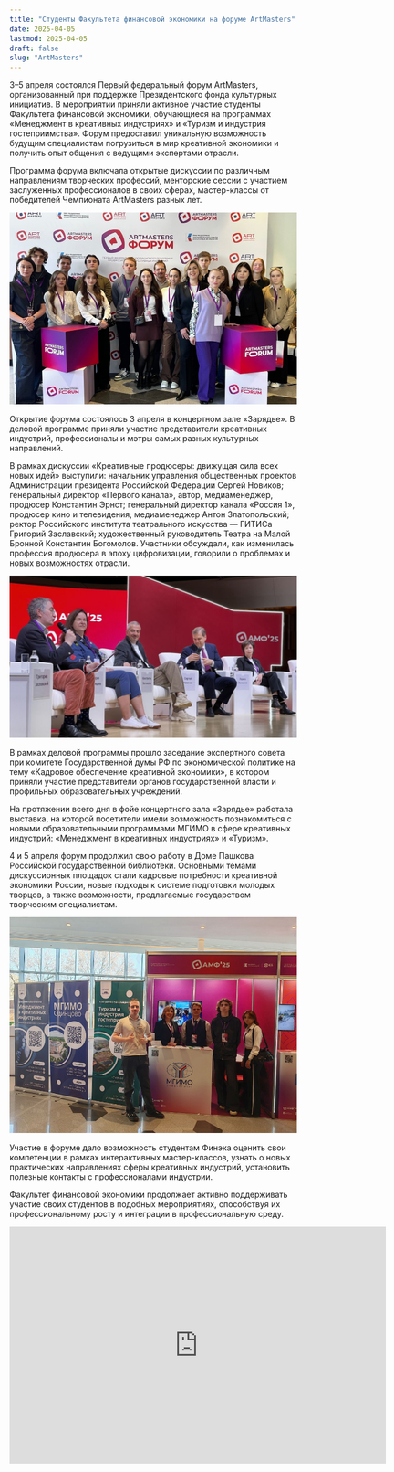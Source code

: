 ```yaml
---
title: "Студенты Факультета финансовой экономики на форуме ArtMasters"
date: 2025-04-05
lastmod: 2025-04-05
draft: false
slug: "ArtMasters"
---
```


3–5 апреля состоялся Первый федеральный форум ArtMasters, организованный при поддержке Президентского фонда культурных инициатив. В мероприятии приняли активное участие студенты Факультета финансовой экономики, обучающиеся на программах «Менеджмент в креативных индустриях» и «Туризм и индустрия гостеприимства». Форум предоставил уникальную возможность будущим специалистам погрузиться в мир креативной экономики и получить опыт общения с ведущими экспертами отрасли.

Программа форума включала открытые дискуссии по различным направлениям творческих профессий, менторские сессии с участием заслуженных профессионалов в своих сферах, мастер-классы от победителей Чемпионата ArtMasters разных лет.

![](finec-artmasters-04-25-1.jpg)

Открытие форума состоялось 3 апреля в концертном зале «Зарядье». В деловой программе приняли участие представители креативных индустрий, профессионалы и мэтры самых разных культурных направлений.

В рамках дискуссии «Креативные продюсеры: движущая сила всех новых идей» выступили: начальник управления общественных проектов Администрации президента Российской Федерации Сергей Новиков; генеральный директор «Первого канала», автор, медиаменеджер, продюсер Константин Эрнст; генеральный директор канала «Россия 1», продюсер кино и телевидения, медиаменеджер Антон Златопольский; ректор Российского института театрального искусства — ГИТИСа Григорий Заславский; художественный руководитель Театра на Малой Бронной Константин Богомолов. Участники обсуждали, как изменилась профессия продюсера в эпоху цифровизации, говорили о проблемах и новых возможностях отрасли.

![](finec-artmasters-04-25-2.jpg)

В рамках деловой программы прошло заседание экспертного совета при комитете Государственной думы РФ по экономической политике на тему «Кадровое обеспечение креативной экономики», в котором приняли участие представители органов государственной власти и профильных образовательных учреждений.

На протяжении всего дня в фойе концертного зала «Зарядье» работала выставка, на которой посетители имели возможность познакомиться с новыми образовательными программами МГИМО в сфере креативных индустрий: «Менеджмент в креативных индустриях» и «Туризм».

4 и 5 апреля форум продолжил свою работу в Доме Пашкова Российской государственной библиотеки. Основными темами дискуссионных площадок стали кадровые потребности креативной экономики России, новые подходы к системе подготовки молодых творцов, а также возможности, предлагаемые государством творческим специалистам.

![](finec-artmasters-04-25-3.jpg)

Участие в форуме дало возможность студентам Финэка оценить свои компетенции в рамках интерактивных мастер-классов, узнать о новых практических направлениях сферы креативных индустрий, установить полезные контакты с профессионалами индустрии.

Факультет финансовой экономики продолжает активно поддерживать участие своих студентов в подобных мероприятиях, способствуя их профессиональному росту и интеграции в профессиональную среду.

<iframe width="660" height="415" src="https://rutube.ru/play/embed/0c1d0f9035819ec6ed16e95522aee254/" frameBorder="0" allow="clipboard-write; autoplay" webkitAllowFullScreen mozallowfullscreen allowFullScreen></iframe>
